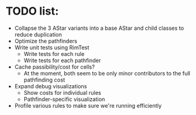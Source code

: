 # TODO list:

- Collapse the 3 AStar variants into a base AStar and child classes to reduce duplication
- Optimize the pathfinders
- Write unit tests using RimTest
  - Write tests for each rule
  - Write tests for each pathfinder
- Cache passibility/cost for cells?
  - At the moment, both seem to be only minor contributors to the full pathfinding cost
- Expand debug visualizations
  - Show costs for individual rules
  - Pathfinder-specific visualization
- Profile various rules to make sure we're running efficiently
